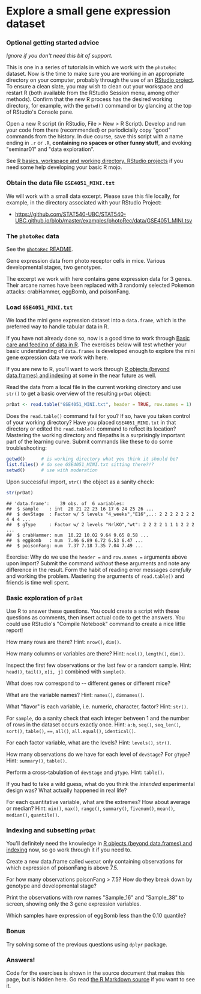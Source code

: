 Explore a small gene expression dataset
========================================================



### Optional getting started advice

*Ignore if you don't need this bit of support.*

This is one in a series of tutorials in which we work with the `photoRec` dataset. Now is the time to make sure you are working in an appropriate directory on your computer, probably through the use of an [RStudio project](https://stat545-ubc.github.io/block002_hello-r-workspace-wd-project.html). To ensure a clean slate, you may wish to clean out your workspace and restart R (both available from the RStudio Session menu, among other methods). Confirm that the new R process has the desired working directory, for example, with the `getwd()` command or by glancing at the top of RStudio's Console pane.

Open a new R script (in RStudio, File > New > R Script). Develop and run your code from there (recommended) or periodicially copy "good" commands from the history. In due course, save this script with a name ending in `.r` or `.R`, __containing no spaces or other funny stuff__, and evoking "seminar01" and "data exploration".

See [R basics, workspace and working directory, RStudio projects](https://stat545-ubc.github.io/block002_hello-r-workspace-wd-project.html) if you need some help developing your basic R mojo.

### Obtain the data file `GSE4051_MINI.txt`

We will work with a small data excerpt. Please save this file locally, for example, in the directory associated with your RStudio Project:

  * <https://github.com/STAT540-UBC/STAT540-UBC.github.io/blob/master/examples/photoRec/data/GSE4051_MINI.tsv>
  
### The `photoRec` data

See the [`photoRec` README](https://github.com/STAT540-UBC/STAT540-UBC.github.io/tree/master/examples/photoRec).

Gene expression data from photo receptor cells in mice. Various developmental stages, two genotypes.

The excerpt we work with here contains gene expression data for 3 genes. Their arcane names have been replaced with 3 randomly selected Pokemon attacks: crabHammer, eggBomb, and poisonFang.

### Load `GSE4051_MINI.txt`



We load the mini gene expression dataset into a `data.frame`, which is the preferred way to handle tabular data in R.

If you have not already done so, now is a good time to work through [Basic care and feeding of data in R](https://stat545-ubc.github.io/block006_care-feeding-data.html). The exercises below will test whether your basic understanding of `data.frames` is developed enough to explore the mini gene expression data we work with here.

If you are new to R, you'll want to work through [R objects (beyond data.frames) and indexing](https://stat545-ubc.github.io/block004_basic-r-objects.html) at some in the near future as well.

Read the data from a local file in the current working directory and use `str()` to get a basic overview of the resulting `prDat` object:


```r
prDat <- read.table("GSE4051_MINI.txt", header = TRUE, row.names = 1)
```

Does the `read.table()` command fail for you? If so, have you taken control of your working directory? Have you placed `GSE4051_MINI.txt` in that directory or edited the `read.table()` command to reflect its location? Mastering the working directory and filepaths is a surprisingly important part of the learning curve. Submit commands like these to do some troubleshooting:


```r
getwd()      # is working directory what you think it should be?
list.files() # do see GSE4051_MINI.txt sitting there?!?
setwd()      # use with moderation
```

Upon successful import, `str()` the object as a sanity check:

```r
str(prDat)
```

```
## 'data.frame':	39 obs. of  6 variables:
##  $ sample    : int  20 21 22 23 16 17 6 24 25 26 ...
##  $ devStage  : Factor w/ 5 levels "4_weeks","E16",..: 2 2 2 2 2 2 2 4 4 4 ...
##  $ gType     : Factor w/ 2 levels "NrlKO","wt": 2 2 2 2 1 1 1 2 2 2 ...
##  $ crabHammer: num  10.22 10.02 9.64 9.65 8.58 ...
##  $ eggBomb   : num  7.46 6.89 6.72 6.53 6.47 ...
##  $ poisonFang: num  7.37 7.18 7.35 7.04 7.49 ...
```

Exercise: Why do we use the `header =` and `row.names =` arguments above upon import? Submit the command *without* these arguments and note any difference in the result. Form the habit of reading error messages *carefully* and working the problem. Mastering the arguments of `read.table()` and friends is time well spent.






### Basic exploration of `prDat`

Use R to answer these questions. You could create a script with these questions as comments, then insert actual code to get the answers. You could use RStudio's "Compile Notebook" command to create a nice little report!

How many rows are there? Hint: `nrow()`, `dim()`.

How many columns or variables are there? Hint: `ncol()`, `length()`, `dim()`.

Inspect the first few observations or the last few or a random sample. Hint: `head()`, `tail()`, `x[i, j]` combined with `sample()`.

What does row correspond to -- different genes or different mice?

What are the variable names? Hint: `names()`, `dimnames()`.

What "flavor" is each variable, i.e. numeric, character, factor? Hint: `str()`.

For `sample`, do a sanity check that each integer between 1 and the number of rows in the dataset occurs exactly once. Hint: `a:b`,  `seq()`, `seq_len()`, `sort()`, `table()`, `==`, `all()`, `all.equal()`, `identical()`.

For each factor variable, what are the levels? Hint: `levels()`, `str()`.

How many observations do we have for each level of `devStage`? For `gType`? Hint: `summary()`, `table()`.

Perform a cross-tabulation of `devStage` and `gType`. Hint: `table()`.

If you had to take a wild guess, what do you think the *intended* experimental design was? What actually happened in real life?

For each quantitative variable, what are the extremes? How about average or median? Hint: `min()`, `max()`, `range()`, `summary()`, `fivenum()`, `mean()`, `median()`, `quantile()`.



### Indexing and subsetting `prDat`

You'll definitely need the knowledge in [R objects (beyond data.frames) and indexing](https://stat545-ubc.github.io/block004_basic-r-objects.html) now, so go work through it if you need to.

Create a new data.frame called `weeDat` only containing observations for which expression of poisonFang is above 7.5.

For how many observations poisonFang > 7.5? How do they break down by genotype and developmental stage? 



Print the observations with row names "Sample_16" and "Sample_38" to screen, showing only the 3 gene expression variables.

Which samples have expression of eggBomb less than the 0.10 quantile?



### Bonus

Try solving some of the previous questions using `dplyr` package. 

### Answers!

Code for the exercises is shown in the source document that makes this page, but is hidden here. Go read [the R Markdown source](https://github.com/STAT540-UBC/STAT540-UBC.github.io/blob/master/seminars/seminar01_basic-data-exploration.rmd) if you want to see it.
